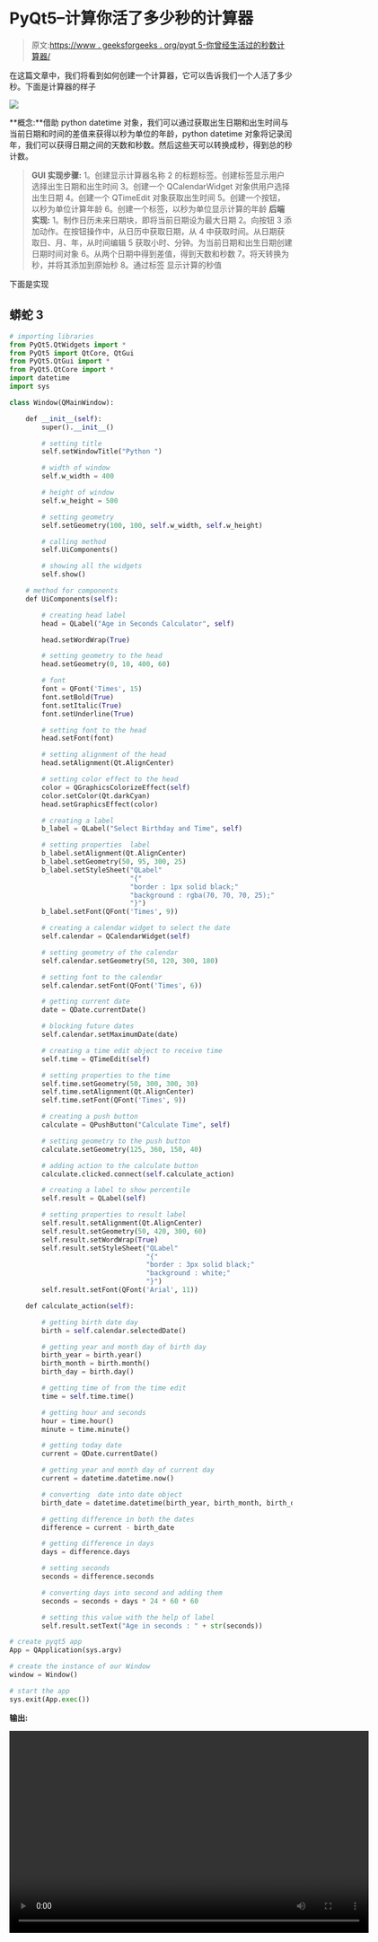 # PyQt5–计算你活了多少秒的计算器

> 原文:[https://www . geeksforgeeks . org/pyqt 5-你曾经生活过的秒数计算器/](https://www.geeksforgeeks.org/pyqt5-calculator-for-number-of-seconds-you-have-lived/)

在这篇文章中，我们将看到如何创建一个计算器，它可以告诉我们一个人活了多少秒。下面是计算器的样子

![](img/750762cdf3f34043a3414eaa336731c1.png)

**概念:**借助 python datetime 对象，我们可以通过获取出生日期和出生时间与当前日期和时间的差值来获得以秒为单位的年龄，python datetime 对象将记录闰年，我们可以获得日期之间的天数和秒数。然后这些天可以转换成秒，得到总的秒计数。

> **GUI 实现步骤:**
> 1。创建显示计算器名称
> 2 的标题标签。创建标签显示用户选择出生日期和出生时间
> 3。创建一个 QCalendarWidget 对象供用户选择出生日期
> 4。创建一个 QTimeEdit 对象获取出生时间
> 5。创建一个按钮，以秒为单位计算年龄
> 6。创建一个标签，以秒为单位显示计算的年龄
> **后端实现:**
> 1。制作日历未来日期块，即将当前日期设为最大日期
> 2。向按钮
> 3 添加动作。在按钮操作中，从日历中获取日期，从
> 4 中获取时间。从日期获取日、月、年，从时间编辑
> 5 获取小时、分钟。为当前日期和出生日期创建日期时间对象
> 6。从两个日期中得到差值，得到天数和秒数
> 7。将天转换为秒，并将其添加到原始秒
> 8。通过标签
> 显示计算的秒值

下面是实现

## 蟒蛇 3

```py
# importing libraries
from PyQt5.QtWidgets import *
from PyQt5 import QtCore, QtGui
from PyQt5.QtGui import *
from PyQt5.QtCore import *
import datetime
import sys

class Window(QMainWindow):

    def __init__(self):
        super().__init__()

        # setting title
        self.setWindowTitle("Python ")

        # width of window
        self.w_width = 400

        # height of window
        self.w_height = 500

        # setting geometry
        self.setGeometry(100, 100, self.w_width, self.w_height)

        # calling method
        self.UiComponents()

        # showing all the widgets
        self.show()

    # method for components
    def UiComponents(self):

        # creating head label
        head = QLabel("Age in Seconds Calculator", self)

        head.setWordWrap(True)

        # setting geometry to the head
        head.setGeometry(0, 10, 400, 60)

        # font
        font = QFont('Times', 15)
        font.setBold(True)
        font.setItalic(True)
        font.setUnderline(True)

        # setting font to the head
        head.setFont(font)

        # setting alignment of the head
        head.setAlignment(Qt.AlignCenter)

        # setting color effect to the head
        color = QGraphicsColorizeEffect(self)
        color.setColor(Qt.darkCyan)
        head.setGraphicsEffect(color)

        # creating a label
        b_label = QLabel("Select Birthday and Time", self)

        # setting properties  label
        b_label.setAlignment(Qt.AlignCenter)
        b_label.setGeometry(50, 95, 300, 25)
        b_label.setStyleSheet("QLabel"
                              "{"
                              "border : 1px solid black;"
                              "background : rgba(70, 70, 70, 25);"
                              "}")
        b_label.setFont(QFont('Times', 9))

        # creating a calendar widget to select the date
        self.calendar = QCalendarWidget(self)

        # setting geometry of the calendar
        self.calendar.setGeometry(50, 120, 300, 180)

        # setting font to the calendar
        self.calendar.setFont(QFont('Times', 6))

        # getting current date
        date = QDate.currentDate()

        # blocking future dates
        self.calendar.setMaximumDate(date)

        # creating a time edit object to receive time
        self.time = QTimeEdit(self)

        # setting properties to the time
        self.time.setGeometry(50, 300, 300, 30)
        self.time.setAlignment(Qt.AlignCenter)
        self.time.setFont(QFont('Times', 9))

        # creating a push button
        calculate = QPushButton("Calculate Time", self)

        # setting geometry to the push button
        calculate.setGeometry(125, 360, 150, 40)

        # adding action to the calculate button
        calculate.clicked.connect(self.calculate_action)

        # creating a label to show percentile
        self.result = QLabel(self)

        # setting properties to result label
        self.result.setAlignment(Qt.AlignCenter)
        self.result.setGeometry(50, 420, 300, 60)
        self.result.setWordWrap(True)
        self.result.setStyleSheet("QLabel"
                                  "{"
                                  "border : 3px solid black;"
                                  "background : white;"
                                  "}")
        self.result.setFont(QFont('Arial', 11))

    def calculate_action(self):

        # getting birth date day
        birth = self.calendar.selectedDate()

        # getting year and month day of birth day
        birth_year = birth.year()
        birth_month = birth.month()
        birth_day = birth.day()

        # getting time of from the time edit
        time = self.time.time()

        # getting hour and seconds
        hour = time.hour()
        minute = time.minute()

        # getting today date
        current = QDate.currentDate()

        # getting year and month day of current day
        current = datetime.datetime.now()

        # converting  date into date object
        birth_date = datetime.datetime(birth_year, birth_month, birth_day, hour, minute, 0)

        # getting difference in both the dates
        difference = current - birth_date

        # getting difference in days
        days = difference.days

        # setting seconds
        seconds = difference.seconds

        # converting days into second and adding them
        seconds = seconds + days * 24 * 60 * 60

        # setting this value with the help of label
        self.result.setText("Age in seconds : " + str(seconds))

# create pyqt5 app
App = QApplication(sys.argv)

# create the instance of our Window
window = Window()

# start the app
sys.exit(App.exec())
```

**输出:**

<video class="wp-video-shortcode" id="video-434882-1" width="640" height="360" preload="metadata" controls=""><source type="video/mp4" src="https://media.geeksforgeeks.org/wp-content/uploads/20200615183538/Python-2020-06-15-18-34-55.mp4?_=1">[https://media.geeksforgeeks.org/wp-content/uploads/20200615183538/Python-2020-06-15-18-34-55.mp4](https://media.geeksforgeeks.org/wp-content/uploads/20200615183538/Python-2020-06-15-18-34-55.mp4)</video>